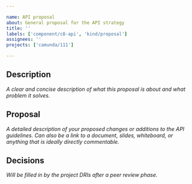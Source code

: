 ```yaml
---

name: API proposal
about: General proposal for the API strategy
title: ''
labels: ['component/c8-api', 'kind/proposal']
assignees: ''
projects: ['camunda/111']

---
```


## Description

_A clear and concise description of what this proposal is about and what problem it solves._

## Proposal

_A detailed description of your proposed changes or additions to the API guidelines._
_Can also be a link to a document, slides, whiteboard, or anything that is ideally directly commentable._

## Decisions

_Will be filled in by the project DRIs after a peer review phase._
